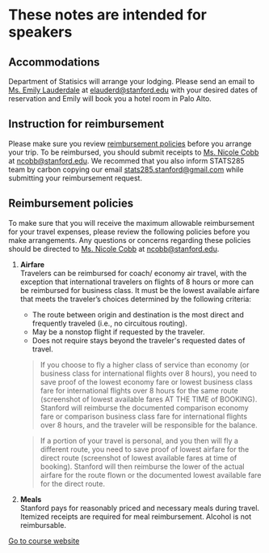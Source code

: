 
# These notes are intended for speakers


## Accommodations
Department of Statisics will arrange your lodging. Please send an email to [Ms. Emily Lauderdale](https://statistics.stanford.edu/people/emily-lauderdale) at <elauderd@stanford.edu> with your desired dates of reservation and Emily will book you a hotel room in Palo Alto. 



## Instruction for reimbursement
Please make sure you review [reimbursement policies](#reimbursement-policies) before you arrange your trip. 
To be reimbursed, you should submit receipts to [Ms. Nicole Cobb](https://statistics.stanford.edu/people/nicole-cobb) at <ncobb@stanford.edu>. We recommed that you also inform STATS285 team by carbon copying our email <stats285.stanford@gmail.com> while submitting your reimbursement request. 


## Reimbursement policies
To make sure that you will receive the maximum allowable reimbursement for your travel expenses, please review the following policies before you make arrangements. Any questions or concerns regarding these policies should be directed to [Ms. Nicole Cobb](https://statistics.stanford.edu/people/nicole-cobb) at <ncobb@stanford.edu>.


1. **Airfare**  
   Travelers can be reimbursed for coach/ economy air travel, with the exception that international travelers on flights of 8 hours or more can be reimbursed for business class. It must be the lowest available airfare that meets the traveler’s choices determined by the following criteria:
    * The route between origin and destination is the most direct and frequently traveled (i.e., no circuitous routing).
    * May be a nonstop flight if requested by the traveler.	
    * Does not require stays beyond the traveler's requested dates of travel.     

    >If you choose to fly a higher class of service than economy (or business class for international flights over 8 hours), you need to save proof of the lowest economy fare or lowest business class fare for international flights over 8 hours for the same route (screenshot of lowest available fares AT THE TIME of BOOKING). Stanford will reimburse the documented comparison economy fare or comparison business class fare for international flights over 8 hours, and the traveler will be responsible for the balance.    

    >If a portion of your travel is personal, and you then will fly a different route, you need to save proof of lowest airfare for the direct route (screenshot of lowest available fares at time of booking). Stanford will then reimburse the lower of the actual airfare for the route flown or the documented lowest available fare for the direct route.  

2. **Meals**  
   Stanford pays for reasonably priced and necessary meals during travel. Itemized receipts are required for meal reimbursement. Alcohol is not reimbursable. 



[Go to course website](./)

